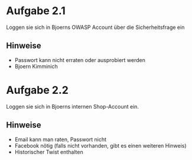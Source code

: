 # Aufgabe 2.1
Loggen sie sich in Bjoerns OWASP Account über die Sicherheitsfrage ein
## Hinweise
- Passwort kann nicht erraten oder ausprobiert werden
- Bjoern Kimminich

# Aufgabe 2.2
Loggen sie sich in Bjoerns internen Shop-Account ein.
## Hinweise
- Email kann man raten, Passwort nicht
- Facebook nötig (falls nicht vorhanden, gibt es einen weiteren Hinweis)
- Historischer Twist enthalten